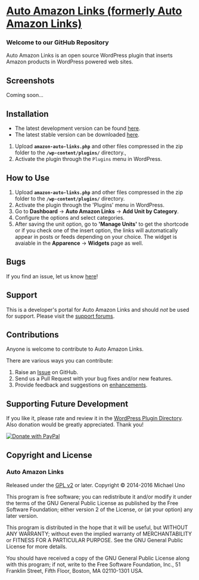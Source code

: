# [Auto Amazon Links (formerly Auto Amazon Links)](http://wordpress.org/plugins/amazon-auto-links/) #

### Welcome to our GitHub Repository

Auto Amazon Links is an open source WordPress plugin that inserts Amazon products in WordPress powered web sites.

## Screenshots ##
Coming soon...

## Installation ##

- The latest development version can be found [here](https://github.com/michaeluno/amazon-auto-links/branches). 
- The latest stable version can be downloaded [here](http://downloads.wordpress.org/plugin/amazon-auto-links.latest-stable.zip).

1. Upload **`amazon-auto-links.php`** and other files compressed in the zip folder to the **`/wp-content/plugins/`** directory.,
2. Activate the plugin through the `Plugins` menu in WordPress.

## How to Use ##

1. Upload **`amazon-auto-links.php`** and other files compressed in the zip folder to the **`/wp-content/plugins/`** directory.
2. Activate the plugin through the 'Plugins' menu in WordPress.
3. Go to **Dashboard** -> **Auto Amazon Links** -> **Add Unit by Category**.
4. Configure the options and select categories.
5. After saving the unit option, go to **'Manage Units'** to get the shortcode or if you check one of the insert option, the links will automatically appear in posts or feeds depending on your choice. The widget is avaiable in the **Apparence** -> **Widgets** page as well.

## Bugs ##
If you find an issue, let us know [here](https://github.com/michaeluno/amazon-auto-links/issues)!

## Support ##
This is a developer's portal for Auto Amazon Links and should _not_ be used for support. Please visit the [support forums](http://wordpress.org/support/plugin/amazon-auto-links).

## Contributions ##
Anyone is welcome to contribute to Auto Amazon Links.

There are various ways you can contribute:

1. Raise an [Issue](https://github.com/michaeluno/amazon-auto-links/issues) on GitHub.
2. Send us a Pull Request with your bug fixes and/or new features.
3. Provide feedback and suggestions on [enhancements](https://github.com/michaeluno/amazon-auto-links/issues?direction=desc&labels=Enhancement&page=1&sort=created&state=open).

## Supporting Future Development ##

If you like it, please rate and review it in the [WordPress Plugin Directory](http://wordpress.org/support/view/plugin-reviews/amazon-auto-links?filter=5). Also donation would be greatly appreciated. Thank you!

[![Donate with PayPal](https://www.paypal.com/en_US/i/btn/x-click-but04.gif)](http://en.michaeluno.jp/donate) 

## Copyright and License ##

### Auto Amazon Links ###
Released under the [GPL v2](./LICENSE.txt) or later.
Copyright © 2014-2016 Michael Uno

This program is free software; you can redistribute it and/or modify
it under the terms of the GNU General Public License as published by
the Free Software Foundation; either version 2 of the License, or
(at your option) any later version.

This program is distributed in the hope that it will be useful,
but WITHOUT ANY WARRANTY; without even the implied warranty of
MERCHANTABILITY or FITNESS FOR A PARTICULAR PURPOSE.  See the
GNU General Public License for more details.

You should have received a copy of the GNU General Public License along
with this program; if not, write to the Free Software Foundation, Inc.,
51 Franklin Street, Fifth Floor, Boston, MA 02110-1301 USA.
